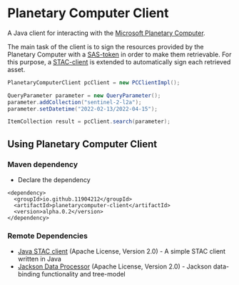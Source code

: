 Planetary Computer Client
==============

A Java client for interacting with the [Microsoft Planetary Computer](https://planetarycomputer.microsoft.com/).

The main task of the client is to sign the resources provided by the Planetary Computer 
with a [SAS-token](https://planetarycomputer.microsoft.com/docs/concepts/sas/) in order to make them retrievable.
For this purpose, a [STAC-client](https://github.com/11904212/java-stac-client) is extended to automatically sign each retrieved asset.


```java
PlanetaryComputerClient pcClient = new PCClientImpl();

QueryParameter parameter = new QueryParameter();
parameter.addCollection("sentinel-2-l2a");
parameter.setDatetime("2022-02-13/2022-04-15");

ItemCollection result = pcClient.search(parameter);
```


## Using Planetary Computer Client
### Maven dependency ###

* Declare the dependency
```
<dependency>
  <groupId>io.github.11904212</groupId>
  <artifactId>planetarycomputer-client</artifactId>
  <version>alpha.0.2</version>
</dependency>
```


### Remote Dependencies ###

* [Java STAC client](https://github.com/11904212/java-stac-client) (Apache License, Version 2.0) - A simple STAC client written in Java
* [Jackson Data Processor](https://github.com/FasterXML/jackson-databind) (Apache License, Version 2.0) - Jackson data-binding functionality and tree-model
